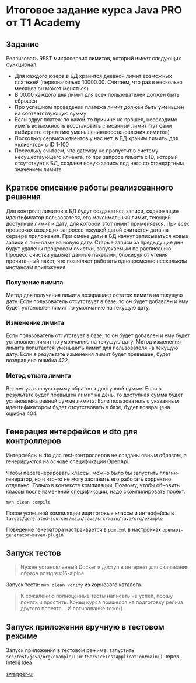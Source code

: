 # Итоговое задание курса Java PRO от T1 Academy

## Задание
Реализовать REST микросервис лимитов, который имеет следующих функционал:
- Для каждого юзера в БД хранится дневной лимит возможных платежей (первоначально 10000.00. Считаем, что раз в несколько месяцев он может меняться)
- В 00.00 каждого дня лимит для всех пользователей должен быть сброшен
- Про успешном проведении платежа лимит должен быть уменьшен на соответствующую сумму
- Если вдруг платеж по какой-то причине не прошел, необходимо иметь возможность восстановить списанный лимит (тут сами выбираете стратегию уменьшения/восстановления лимитов)
- Поскольку сервиса клиентов у нас нет, в БД храним лимиты для «клиентов» с ID 1-100
- Поскольку считаем, что gateway не пропустит в систему несуществующего клиента, то при запросе лимита с ID, который отсутствует в БД, создаем новую запись под него со стандартным значением лимита


## Краткое описание работы реализованного решения

Для контроля лимитов в БД будут создаваться записи, содержащие идентификатор пользователя, его максимальный лимит, текущий доступный лимит и дату, для которой этот лимит применяется.
При всех проверках входящих запросов текущей датой считается дата на сервере приложения.
При смене даты в БД начнут записываться новые записи с лимитами на новую дату. 
Старые записи за предыдущие дни будут удалены процессом очистки, запускаемым по расписанию.
Процесс очистки удаляет данные пакетами, блокируя от чтения прочитанный пакет, что позволяет работать одновременно нескольким инстансам приложения.

### Получение лимита
Метод для получения лимита возвращает остаток лимита на текущую дату. 
Если пользователь отсутствует в базе, то он будет добавлен и ему будет установлен лимит по умолчанию на текущую дату.

### Изменение лимита
Если пользователь отсутствует в базе, то он будет добавлен и ему будет установлен лимит по умолчанию на текущую дату.
Метод изменения лимита попытается уменьшить лимит для пользователя на текущую дату. 
Если в результате изменения лимит будет превышен, будет возвращена ошибка 422.

### Метод отката лимита
Вернет указанную сумму обратно к доступной сумме. 
Если в результате будет превышен лимит на день, то доступная сумма будет установлена равной сумме лимита.
Если пользователь с указанным идентификатором будет отсутствовать в базе, будет возвращена ошибка 404.


## Генерация интерфейсов и dto для контроллеров
Интерфейсы и dto для rest-контроллеров не созданы явным образом, а генерируются на основе спецификации OpenApi.

Чтобы перегенерировать классы, можно было бы запустить плагин-генератор, но я что-то не могу
заставить его работать корректно отдельно. Только в контексте компиляции.
Поэтому, чтобы обновить классы после изменений спецификации, надо скомпилировать проект.
```shell
mvn clean compile
```
После успешной компиляции ищи готовые классы и интерфейсы в `target/generated-sources/main/java/src/main/java/org/example`

Поведение генератора настраивается в `pom.xml` в настройках `openapi-generator-maven-plugin`


## Запуск тестов

> Нужен установленный Docker и доступ в интернет для скачивания образа postgres:15-alpine
 
Запуск теста: `mvn clean verify` из корневого каталога.

> К сожалению полноценные тесты написать не успел, прошу понять и простить. Конец курса пришелся на подготовку релиза другого проекта...
> И логирование тоже((

## Запуск приложения вручную в тестовом режиме

Запуск приложения в тестовом режиме: запустить `src/test/java/org/example/LimitServiceTestApplication#main()` через Intellij Idea

[swagger-ui](http://localhost:8096/swagger-ui/index.html)

